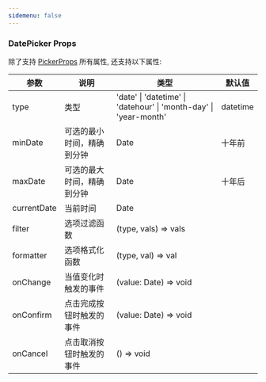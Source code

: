```yaml
---
sidemenu: false
---
```


### DatePicker Props

除了支持 [PickerProps](picker#picker) 所有属性, 还支持以下属性:

| 参数	|说明	|类型	|默认值
| --- | --- | --- | ---
| type | 类型 | 'date' \| 'datetime' \| 'datehour' \| 'month-day' \| 'year-month' | datetime
| minDate | 可选的最小时间，精确到分钟 | Date | 十年前
| maxDate | 可选的最大时间，精确到分钟 | Date | 十年后
| currentDate | 当前时间 | Date |
| filter | 选项过滤函数	 | (type, vals) => vals	 |
| formatter | 选项格式化函数	 | (type, val) => val |
| onChange | 当值变化时触发的事件 | (value: Date) => void |
| onConfirm | 点击完成按钮时触发的事件 | (value: Date) => void |
| onCancel | 点击取消按钮时触发的事件 | () => void |
